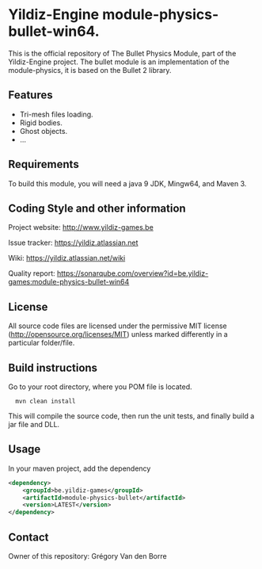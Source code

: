 # Yildiz-Engine module-physics-bullet-win64.

This is the official repository of The Bullet Physics Module, part of the Yildiz-Engine project.
The bullet module is an implementation of the module-physics, it is based on the Bullet 2 library.

## Features

* Tri-mesh files loading.
* Rigid bodies.
* Ghost objects.
* ...

## Requirements

To build this module, you will need a java 9 JDK, Mingw64, and Maven 3.

## Coding Style and other information

Project website:
http://www.yildiz-games.be

Issue tracker:
https://yildiz.atlassian.net

Wiki:
https://yildiz.atlassian.net/wiki

Quality report:
https://sonarqube.com/overview?id=be.yildiz-games:module-physics-bullet-win64

## License

All source code files are licensed under the permissive MIT license
(http://opensource.org/licenses/MIT) unless marked differently in a particular folder/file.

## Build instructions

Go to your root directory, where you POM file is located.

      mvn clean install

This will compile the source code, then run the unit tests, and finally build a jar file and DLL.

## Usage

In your maven project, add the dependency

```xml
<dependency>
    <groupId>be.yildiz-games</groupId>
    <artifactId>module-physics-bullet</artifactId>
    <version>LATEST</version>
</dependency>
```

## Contact
Owner of this repository: Grégory Van den Borre
